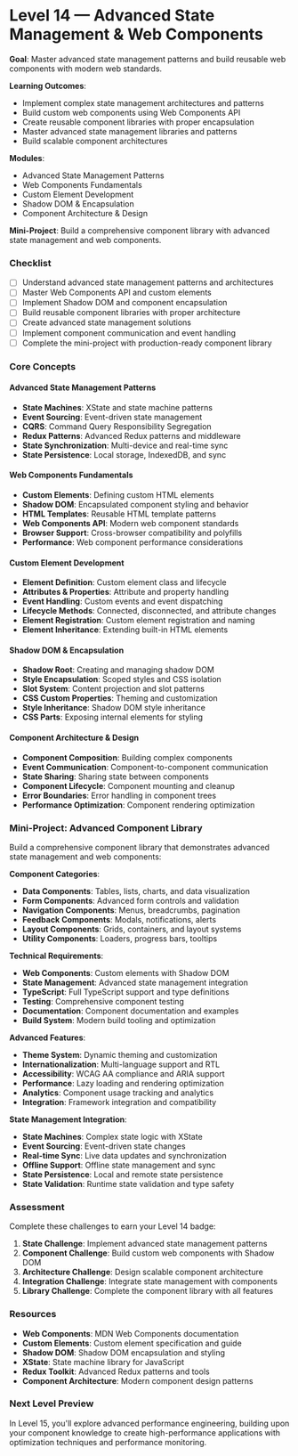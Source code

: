 # Level 14 — Advanced State Management & Web Components

**Goal**: Master advanced state management patterns and build reusable web components with modern web standards.

**Learning Outcomes**:
- Implement complex state management architectures and patterns
- Build custom web components using Web Components API
- Create reusable component libraries with proper encapsulation
- Master advanced state management libraries and patterns
- Build scalable component architectures

**Modules**:
- Advanced State Management Patterns
- Web Components Fundamentals
- Custom Element Development
- Shadow DOM & Encapsulation
- Component Architecture & Design

**Mini-Project**: Build a comprehensive component library with advanced state management and web components.

### Checklist
- [ ] Understand advanced state management patterns and architectures
- [ ] Master Web Components API and custom elements
- [ ] Implement Shadow DOM and component encapsulation
- [ ] Build reusable component libraries with proper architecture
- [ ] Create advanced state management solutions
- [ ] Implement component communication and event handling
- [ ] Complete the mini-project with production-ready component library

### Core Concepts

#### Advanced State Management Patterns
- **State Machines**: XState and state machine patterns
- **Event Sourcing**: Event-driven state management
- **CQRS**: Command Query Responsibility Segregation
- **Redux Patterns**: Advanced Redux patterns and middleware
- **State Synchronization**: Multi-device and real-time sync
- **State Persistence**: Local storage, IndexedDB, and sync

#### Web Components Fundamentals
- **Custom Elements**: Defining custom HTML elements
- **Shadow DOM**: Encapsulated component styling and behavior
- **HTML Templates**: Reusable HTML template patterns
- **Web Components API**: Modern web component standards
- **Browser Support**: Cross-browser compatibility and polyfills
- **Performance**: Web component performance considerations

#### Custom Element Development
- **Element Definition**: Custom element class and lifecycle
- **Attributes & Properties**: Attribute and property handling
- **Event Handling**: Custom events and event dispatching
- **Lifecycle Methods**: Connected, disconnected, and attribute changes
- **Element Registration**: Custom element registration and naming
- **Element Inheritance**: Extending built-in HTML elements

#### Shadow DOM & Encapsulation
- **Shadow Root**: Creating and managing shadow DOM
- **Style Encapsulation**: Scoped styles and CSS isolation
- **Slot System**: Content projection and slot patterns
- **CSS Custom Properties**: Theming and customization
- **Style Inheritance**: Shadow DOM style inheritance
- **CSS Parts**: Exposing internal elements for styling

#### Component Architecture & Design
- **Component Composition**: Building complex components
- **Event Communication**: Component-to-component communication
- **State Sharing**: Sharing state between components
- **Component Lifecycle**: Component mounting and cleanup
- **Error Boundaries**: Error handling in component trees
- **Performance Optimization**: Component rendering optimization

### Mini-Project: Advanced Component Library

Build a comprehensive component library that demonstrates advanced state management and web components:

**Component Categories**:
- **Data Components**: Tables, lists, charts, and data visualization
- **Form Components**: Advanced form controls and validation
- **Navigation Components**: Menus, breadcrumbs, pagination
- **Feedback Components**: Modals, notifications, alerts
- **Layout Components**: Grids, containers, and layout systems
- **Utility Components**: Loaders, progress bars, tooltips

**Technical Requirements**:
- **Web Components**: Custom elements with Shadow DOM
- **State Management**: Advanced state management integration
- **TypeScript**: Full TypeScript support and type definitions
- **Testing**: Comprehensive component testing
- **Documentation**: Component documentation and examples
- **Build System**: Modern build tooling and optimization

**Advanced Features**:
- **Theme System**: Dynamic theming and customization
- **Internationalization**: Multi-language support and RTL
- **Accessibility**: WCAG AA compliance and ARIA support
- **Performance**: Lazy loading and rendering optimization
- **Analytics**: Component usage tracking and analytics
- **Integration**: Framework integration and compatibility

**State Management Integration**:
- **State Machines**: Complex state logic with XState
- **Event Sourcing**: Event-driven state changes
- **Real-time Sync**: Live data updates and synchronization
- **Offline Support**: Offline state management and sync
- **State Persistence**: Local and remote state persistence
- **State Validation**: Runtime state validation and type safety

### Assessment

Complete these challenges to earn your Level 14 badge:

1. **State Challenge**: Implement advanced state management patterns
2. **Component Challenge**: Build custom web components with Shadow DOM
3. **Architecture Challenge**: Design scalable component architecture
4. **Integration Challenge**: Integrate state management with components
5. **Library Challenge**: Complete the component library with all features

### Resources

- **Web Components**: MDN Web Components documentation
- **Custom Elements**: Custom element specification and guide
- **Shadow DOM**: Shadow DOM encapsulation and styling
- **XState**: State machine library for JavaScript
- **Redux Toolkit**: Advanced Redux patterns and tools
- **Component Architecture**: Modern component design patterns

### Next Level Preview

In Level 15, you'll explore advanced performance engineering, building upon your component knowledge to create high-performance applications with optimization techniques and performance monitoring. 